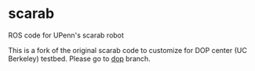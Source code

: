 # scarab
ROS code for UPenn's scarab robot

This is a fork of the original scarab code to customize for DOP center (UC Berkeley) testbed.
Please go to [dop](https://github.com/nebgnahz/scarab/tree/dop) branch.
